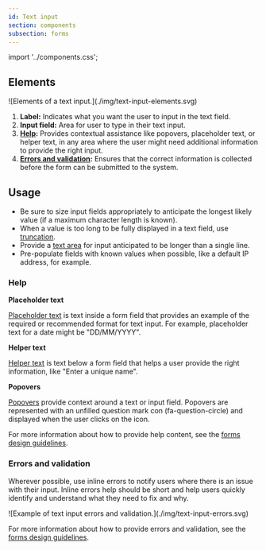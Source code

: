 ```yaml
---
id: Text input
section: components
subsection: forms
---
```


import '../components.css';

## Elements

<div class="ws-docs-content-img">
![Elements of a text input.](./img/text-input-elements.svg)
</div>

1. **Label:** Indicates what you want the user to input in the text field.
2. **Input field:** Area for user to type in their text input.
3. **[Help](#help):** Provides contextual assistance like popovers, placeholder text, or helper text, in any area where the user might need additional information to provide the right input.
4. **[Errors and validation](#errors-and-validation):** Ensures that the correct information is collected before the form can be submitted to the system.

## Usage
* Be sure to size input fields appropriately to anticipate the longest likely value (if a maximum character length is known).
* When a value is too long to be fully displayed in a text field, use [truncation](/content-design/truncation).
* Provide a [text area](/components/forms/text-area) for input anticipated to be longer than a single line.
* Pre-populate fields with known values when possible, like a default IP address, for example.

### Help
**Placeholder text**

[Placeholder text](/components/form/forms/#placeholder-text) is text inside a form field that provides an example of the required or recommended format for text input. For example, placeholder text for a date might be "DD/MM/YYYY".

**Helper text**

[Helper text](/components/form/forms#helper-text) is text below a form field that helps a user provide the right information, like "Enter a unique name".


**Popovers**

[Popovers](/components/form/forms#popovers) provide context around a text or input field. Popovers are represented with an unfilled question mark con (fa-question-circle) and displayed when the user clicks on the icon.

For more information about how to provide help content, see  the [forms design guidelines](/components/form/forms#user-help).

### Errors and validation
Wherever possible, use inline errors to notify users where there is an issue with their input. Inline errors help should be short and help users quickly identify and understand what they need to fix and why.

<div class="ws-docs-content-img">
![Example of text input errors and validation.](./img/text-input-errors.svg)
</div>

For more information about how to provide errors and validation, see  the [forms design guidelines](/components/form/forms#errors-and-validation).

